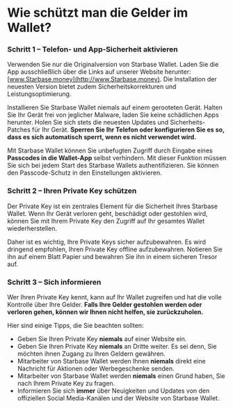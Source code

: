 # Wie schützt man die Gelder im Wallet?

### Schritt 1 – Telefon- und App-Sicherheit aktivieren

Verwenden Sie nur die Originalversion von Starbase Wallet. Laden Sie die App ausschließlich über die Links auf unserer Website herunter: [www.Starbase.money](http://www.Starbase.money). Die Installation der neuesten Version bietet zudem Sicherheitskorrekturen und Leistungsoptimierung.

Installieren Sie Starbase Wallet niemals auf einem gerooteten Gerät. Halten Sie Ihr Gerät frei von jeglicher Malware, laden Sie keine schädlichen Apps herunter. Holen Sie sich stets die neuesten Updates und Sicherheits-Patches für Ihr Gerät. **Sperren Sie Ihr Telefon oder konfigurieren Sie es so, dass es sich automatisch sperrt, wenn es nicht verwendet wird.**

Mit Starbase Wallet können Sie unbefugten Zugriff durch Eingabe eines **Passcodes in die Wallet-App** selbst verhindern. Mit dieser Funktion müssen Sie sich bei jedem Start des Starbase Wallets authentifizieren. Sie können den Passcode-Schutz in den Einstellungen aktivieren.

### Schritt 2 – Ihren Private Key schützen 

Der Private Key ist ein zentrales Element für die Sicherheit Ihres Starbase Wallet. Wenn Ihr Gerät verloren geht, beschädigt oder gestohlen wird, können Sie mit Ihrem Private Key den Zugriff auf Ihr gesamtes Wallet wiederherstellen.

Daher ist es wichtig, Ihre Private Keys sicher aufzubewahren. Es wird dringend empfohlen, Ihren Private Key offline aufzubewahren. Notieren Sie ihn auf einem Blatt Papier und bewahren Sie ihn in einem sicheren Tresor auf.

### Schritt 3 – Sich informieren

Wer Ihren Private Key kennt, kann auf Ihr Wallet zugreifen und hat die volle Kontrolle über Ihre Gelder. **Falls Ihre Gelder gestohlen werden oder verloren gehen, können wir Ihnen nicht helfen, sie zurückzuholen.**

Hier sind einige Tipps, die Sie beachten sollten:

- Geben Sie Ihren Private Key **niemals** auf einer Website ein.
- Geben Sie Ihren Private Key **niemals** an Dritte weiter. Es sei denn, Sie möchten ihnen Zugang zu Ihren Geldern gewähren.
- Mitarbeiter von Starbase Wallet werden Ihnen **niemals** direkt eine Nachricht für Aktionen oder Werbegeschenke senden.
- Mitarbeiter von Starbase Wallet werden **niemals** einen Grund haben, Sie nach Ihrem Private Key zu fragen.
- Informieren Sie sich **immer** über Neuigkeiten und Updates von den offiziellen Social Media-Kanälen und der Website von Starbase Wallet.

